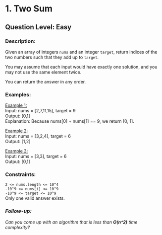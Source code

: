 # 1. Two Sum
## Question Level: Easy
### <b>Description:</b><br>
Given an array of integers ``nums`` and an integer ``target``, return indices of the two numbers such that they add up to ``target``.

You may assume that each input would have exactly one solution, and you may not use the same element twice.

You can return the answer in any order.

### <b>Examples:</b><br>
<u>Example 1:</u><br>
Input: nums = [2,7,11,15], target = 9<br>
Output: [0,1]<br>
Explanation: Because nums[0] + nums[1] == 9, we return [0, 1].<br>

<u>Example 2:</u><br>
Input: nums = [3,2,4], target = 6<br>
Output: [1,2]<br>

<u>Example 3:</u><br>
Input: nums = [3,3], target = 6<br>
Output: [0,1]<br>
 

### <b>Constraints:</b><br>
``2 <= nums.length <= 10^4``<br>
``-10^9 <= nums[i] <= 10^9``<br>
``-10^9 <= target <= 10^9``<br>
Only one valid answer exists.
 

### <i>Follow-up: 
Can you come up with an algorithm that is less than <b>O(n^2)</b> time complexity?</i>